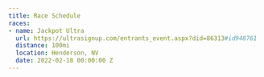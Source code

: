 ```yaml
---
title: Race Schedule
races:
- name: Jackpot Ultra
  url: https://ultrasignup.com/entrants_event.aspx?did=86313#id948761
  distance: 100mi
  location: Henderson, NV
  date: 2022-02-18 00:00:00 Z
---
```

